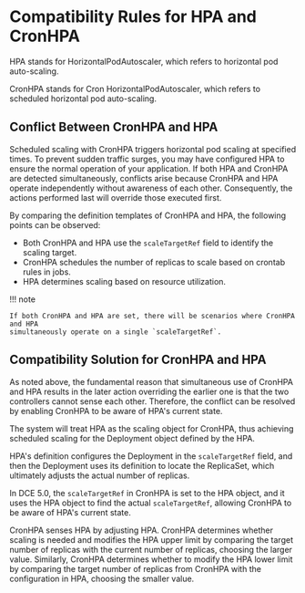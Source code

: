 # Compatibility Rules for HPA and CronHPA

HPA stands for HorizontalPodAutoscaler, which refers to horizontal pod auto-scaling.

CronHPA stands for Cron HorizontalPodAutoscaler, which refers to scheduled horizontal pod auto-scaling.

## Conflict Between CronHPA and HPA

Scheduled scaling with CronHPA triggers horizontal pod scaling at specified times.
To prevent sudden traffic surges, you may have configured HPA to ensure the normal operation
of your application. If both HPA and CronHPA are detected simultaneously, conflicts arise
because CronHPA and HPA operate independently without awareness of each other.
Consequently, the actions performed last will override those executed first.

By comparing the definition templates of CronHPA and HPA, the following points can be observed:

- Both CronHPA and HPA use the `scaleTargetRef` field to identify the scaling target.
- CronHPA schedules the number of replicas to scale based on crontab rules in jobs.
- HPA determines scaling based on resource utilization.

!!! note

    If both CronHPA and HPA are set, there will be scenarios where CronHPA and HPA
    simultaneously operate on a single `scaleTargetRef`.

## Compatibility Solution for CronHPA and HPA

As noted above, the fundamental reason that simultaneous use of CronHPA and HPA results in
the later action overriding the earlier one is that the two controllers cannot sense each other.
Therefore, the conflict can be resolved by enabling CronHPA to be aware of HPA's current state.

The system will treat HPA as the scaling object for CronHPA, thus achieving scheduled scaling
for the Deployment object defined by the HPA.

HPA's definition configures the Deployment in the `scaleTargetRef` field, and then the Deployment
uses its definition to locate the ReplicaSet, which ultimately adjusts the actual number of replicas.

In DCE 5.0, the `scaleTargetRef` in CronHPA is set to the HPA object, and it uses the HPA object
to find the actual `scaleTargetRef`, allowing CronHPA to be aware of HPA's current state.

<!-- add images later -->

CronHPA senses HPA by adjusting HPA. CronHPA determines whether scaling is needed and modifies
the HPA upper limit by comparing the target number of replicas with the current number of replicas,
choosing the larger value. Similarly, CronHPA determines whether to modify the HPA lower limit by
comparing the target number of replicas from CronHPA with the configuration in HPA,
choosing the smaller value.
